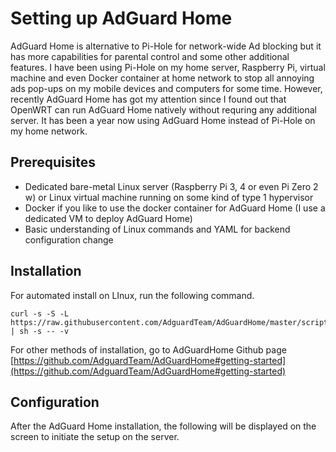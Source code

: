 # Setting up AdGuard Home

AdGuard Home is alternative to Pi-Hole for network-wide Ad blocking but it has more capabilities for parental control and some other additional features. I have been using Pi-Hole on my home server, Raspberry Pi, virtual machine and even Docker container at home network to stop all annoying ads pop-ups on my mobile devices and computers for some time. However, recently AdGuard Home has got my attention since I found out that OpenWRT can run AdGuard Home natively without requring any additional server. It has been a year now using AdGuard Home instead of Pi-Hole on my home network.

## Prerequisites

* Dedicated bare-metal Linux server (Raspberry Pi 3, 4 or even Pi Zero 2 w) or Linux virtual machine running on some kind of type 1 hypervisor
* Docker if you like to use the docker container for AdGuard Home (I use a dedicated VM to deploy AdGuard Home)
* Basic understanding of Linux commands and YAML for backend configuration change

## Installation

For automated install on LInux, run the following command.

```
curl -s -S -L https://raw.githubusercontent.com/AdguardTeam/AdGuardHome/master/scripts/install.sh | sh -s -- -v
```

For other methods of installation, go to AdGuardHome Github page [https://github.com/AdguardTeam/AdGuardHome#getting-started](https://github.com/AdguardTeam/AdGuardHome#getting-started)

## Configuration

After the AdGuard Home installation, the following will be displayed on the screen to initiate the setup on the server.

